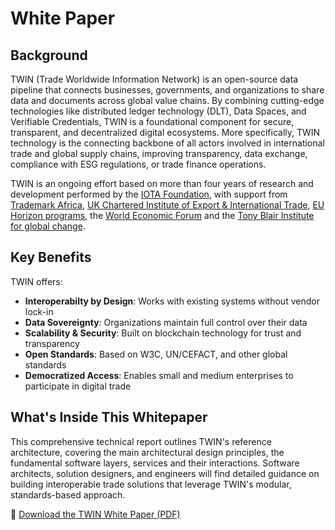 # White Paper

## Background

TWIN (Trade Worldwide Information Network) is an open-source data pipeline that connects businesses, governments, and organizations to share data and documents across global value chains. By combining cutting-edge technologies like distributed ledger technology (DLT), Data Spaces, and Verifiable Credentials, TWIN is a foundational component for secure, transparent, and decentralized digital ecosystems. More specifically, TWIN technology is the connecting backbone of all actors involved in international trade and global supply chains, improving transparency, data exchange, compliance with ESG regulations, or trade finance operations.

TWIN is an ongoing effort based on more than four years of research and development performed by the [IOTA Foundation](https://iota.org), with support from [Trademark Africa](https://www.trademarkafrica.com/), [UK Chartered Institute of Export & International Trade](https://www.export.org.uk/), [EU Horizon programs](https://research-and-innovation.ec.europa.eu/funding/funding-opportunities/funding-programmes-and-open-calls/horizon-europe_en), the [World Economic Forum](https://www.weforum.org/) and the [Tony Blair Institute for global change](https://institute.global/).

## Key Benefits

 TWIN offers:

- **Interoperabilty by Design**: Works with existing systems without vendor lock-in
- **Data Sovereignty**: Organizations maintain full control over their data
- **Scalability & Security**: Built on blockchain technology for trust and transparency
- **Open Standards**: Based on W3C, UN/CEFACT, and other global standards
- **Democratized Access**: Enables small and medium enterprises to participate in digital trade

## What's Inside This Whitepaper

This comprehensive technical report outlines TWIN's reference architecture, covering the main architectural design principles, the fundamental software layers, services and their interactions. Software architects, solution designers, and engineers will find detailed guidance on building interoperable trade solutions that leverage TWIN's modular, standards-based approach.

📄 [Download the TWIN White Paper (PDF)](/pdf/twin-whitepaper.pdf)
